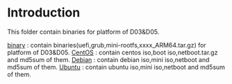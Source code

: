 # Introduction

This folder contain binaries for platform of D03&D05.

[binary](ftp://117.78.41.188/releases/5.0/linux/binary/) : contain binaries(uefi,grub,mini-rootfs,xxxx_ARM64.tar.gz) for platform of D03&D05.
[CentOS](ftp://117.78.41.188/releases/5.0/linux/CentOS/) : contain centos iso,boot iso,netboot.tar.gz and md5sum of them.
[Debian](ftp://117.78.41.188/releases/5.0/linux/Debian/) : contain debian iso,mini iso,netboot and md5sum of them.
[Ubuntu](ftp://117.78.41.188/releases/5.0/linux/Ubuntu/) : contain ubuntu iso,mini iso,netboot and md5sum of them.

